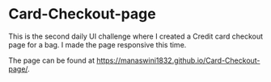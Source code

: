 # Card-Checkout-page
This is the second daily UI challenge where I created a Credit card checkout page for a bag. I made the page responsive this time.


The page can be found at https://manaswini1832.github.io/Card-Checkout-page/.
